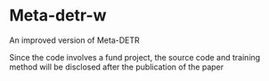 # Meta-detr-w
An improved version of Meta-DETR

Since the code involves a fund project, the source code and training method will be disclosed after the publication of the paper

